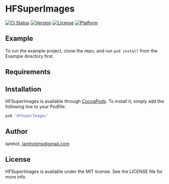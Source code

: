# HFSuperImages

[![CI Status](https://img.shields.io/travis/lamhot/HFSuperImages.svg?style=flat)](https://travis-ci.org/lamhot/HFSuperImages)
[![Version](https://img.shields.io/cocoapods/v/HFSuperImages.svg?style=flat)](https://cocoapods.org/pods/HFSuperImages)
[![License](https://img.shields.io/cocoapods/l/HFSuperImages.svg?style=flat)](https://cocoapods.org/pods/HFSuperImages)
[![Platform](https://img.shields.io/cocoapods/p/HFSuperImages.svg?style=flat)](https://cocoapods.org/pods/HFSuperImages)

## Example

To run the example project, clone the repo, and run `pod install` from the Example directory first.

## Requirements

## Installation

HFSuperImages is available through [CocoaPods](https://cocoapods.org). To install
it, simply add the following line to your Podfile:

```ruby
pod 'HFSuperImages'
```

## Author

lamhot, lamhotjms@gmail.com

## License

HFSuperImages is available under the MIT license. See the LICENSE file for more info.
